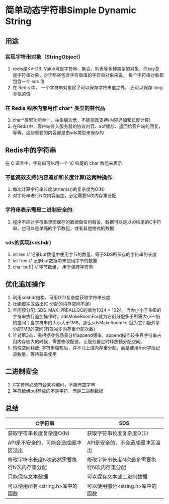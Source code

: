 # 简单动态字符串Simple Dynamic String

## 用途
###  实现字符串对象（StringObject）
1. redis是KV-DB, Value可是字符串、集合、列表等多种类型的对象，而key总是字符串对象，对于那些包含字符串值的字符串对象来说， 每个字符串对象都包含一个 sds 值 
2.  在 Redis 中， 一个字符串对象除了可以保存字符串值之外， 还可以保存 long 类型的值.


### 在 Redis 程序内部用作 char* 类型的替代品
1.  char*类型功能单一，抽象层次低，不能高效支持(内容追加和长度计算)
2.  在Redis中，客户端传入服务器的协议内容、aof缓存、返回给客户端的回复，等等，这些重要的内容都是由sds类型来保存的


 
## Redis中的字符串
在 C 语言中，字符串可以用一个 \0 结尾的 char 数组来表示
### 不能高效支持(内容追加和长度计算)这两种操作:
1.  每次计算字符串长度(strlen(s))的复杂度为O(N)
2.  对字符串进行N次内容追加，必定需要N次内存重分配

### 字符串表示需是二进制安全的:
1.   程序不应对字符串里面保存的数据做任何假设，数据可以是以\0结尾的C字符串，也可以是单纯的字节数组，或者其他格式的数据


### sds的实现(sdshdr)
1.  int len // 记录buf数组中使用字节的数量，等于SDS所保存的字符串的长度
2.  int free // 记录buf数据中未使用字节的数量
3.  char buf[] // 字节数组， 用于保存字符串

## 优化追加操作
1.  利用sdshdr结构，可用O(1)复杂度获取字符串长度
2.  杜绝缓冲区溢出(C:分配的内存空间不足)
3.  空间预分配: SDS_MAX_PREALLOC的值为1024 * 1024，当大小小于1MB的字符串执行追加操作时，sdsMakeRoomFor就为它们分配多于所需大小一倍的空间；当字符串的大小大于1MB，那么sdsMakeRoomFor就为它们额外多分配1MB的空间(有效减少内存重分配次数)
4.  针对第3点，需根据业务场景分析append频率，append操作较多且字符串占用内存较大的时候，需要修改配置，让服务器定时释放预分配空间。
5.  惰性空间释放: 字符串缩短后，并不马上进内存重分配，而是使用free字段记录数量，等待将来使用

## 二进制安全
1.  C字符串必须符合某种编码，不能有空字串
2.  字符数组buf存放的不是字符，而是二进制数据

## 总结

| C字符串 | SDS |
| ---- | ---- |
| 获取字符串长度复杂度O(N) | 获取字符串长度复杂度O(1) |
| API是不安全的，可能会造成缓冲区溢出 | API是安全的，不会造成缓冲区溢出 |
| 修改字符串长度N次必然需要执行N次内存重分配 | 修改字符串长度N次最多需要执行N次内存重分配 |
| 只能保存文本数据 | 可以保存文本或二进制数据 |
| 可以使用所有<string.h>库中的函数 | 可以使用部分<string.h>库中的函数 |


